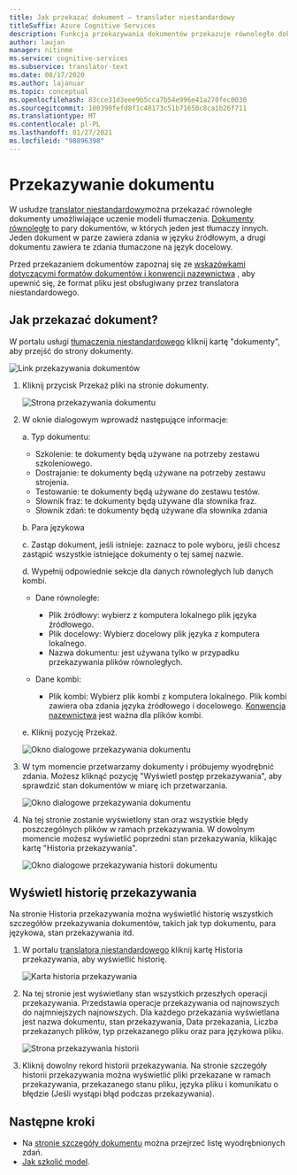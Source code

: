 ```yaml
---
title: Jak przekazać dokument — translator niestandardowy
titleSuffix: Azure Cognitive Services
description: Funkcja przekazywania dokumentów przekazuje równoległe dokumenty (dwa dokumenty, w których jeden jest źródłem, a drugi to tłumaczenie) do usługi.
author: laujan
manager: nitinme
ms.service: cognitive-services
ms.subservice: translator-text
ms.date: 08/17/2020
ms.author: lajanuar
ms.topic: conceptual
ms.openlocfilehash: 83cce31d3eee9b5cca7b54e996e41a270fec0030
ms.sourcegitcommit: 100390fefd8f1c48173c51b71650c8ca1b26f711
ms.translationtype: MT
ms.contentlocale: pl-PL
ms.lasthandoff: 01/27/2021
ms.locfileid: "98896398"
---
```

# <a name="upload-a-document"></a>Przekazywanie dokumentu

W usłudze [translator niestandardowy](https://portal.customtranslator.azure.ai)można przekazać równoległe dokumenty umożliwiające uczenie modeli tłumaczenia. [Dokumenty równoległe](what-are-parallel-documents.md) to pary dokumentów, w których jeden jest tłumaczy innych. Jeden dokument w parze zawiera zdania w języku źródłowym, a drugi dokumentu zawiera te zdania tłumaczone na język docelowy.

Przed przekazaniem dokumentów zapoznaj się ze [wskazówkami dotyczącymi formatów dokumentów i konwencji nazewnictwa](document-formats-naming-convention.md) , aby upewnić się, że format pliku jest obsługiwany przez translatora niestandardowego.

## <a name="how-to-upload-document"></a>Jak przekazać dokument?

W portalu usługi [tłumaczenia niestandardowego](https://portal.customtranslator.azure.ai) kliknij kartę "dokumenty", aby przejść do strony dokumenty.

![Link przekazywania dokumentów](media/how-to/how-to-upload-1.png)


1.  Kliknij przycisk Przekaż pliki na stronie dokumenty.

    ![Strona przekazywania dokumentu](media/how-to/how-to-upload-2.png)

2.  W oknie dialogowym wprowadź następujące informacje:

    a.  Typ dokumentu:

    -  Szkolenie: te dokumenty będą używane na potrzeby zestawu szkoleniowego.
    -  Dostrajanie: te dokumenty będą używane na potrzeby zestawu strojenia.
    -  Testowanie: te dokumenty będą używane do zestawu testów.
    -  Słownik fraz: te dokumenty będą używane dla słownika fraz.
    -  Słownik zdań: te dokumenty będą używane dla słownika zdania

    b.  Para językowa

    c.  Zastąp dokument, jeśli istnieje: zaznacz to pole wyboru, jeśli chcesz zastąpić wszystkie istniejące dokumenty o tej samej nazwie.

    d.  Wypełnij odpowiednie sekcje dla danych równoległych lub danych kombi.

    -  Dane równoległe:
        -  Plik źródłowy: wybierz z komputera lokalnego plik języka źródłowego.
        -  Plik docelowy: Wybierz docelowy plik języka z komputera lokalnego.
        -  Nazwa dokumentu: jest używana tylko w przypadku przekazywania plików równoległych.

    - Dane kombi:
        -  Plik kombi: Wybierz plik kombi z komputera lokalnego. Plik kombi zawiera oba zdania języka źródłowego i docelowego. [Konwencja nazewnictwa](document-formats-naming-convention.md) jest ważna dla plików kombi.

    e.  Kliknij pozycję Przekaż.

    ![Okno dialogowe przekazywania dokumentu](media/how-to/how-to-upload-dialog.png)

3.  W tym momencie przetwarzamy dokumenty i próbujemy wyodrębnić zdania. Możesz kliknąć pozycję "Wyświetl postęp przekazywania", aby sprawdzić stan dokumentów w miarę ich przetwarzania.

    ![Okno dialogowe przekazywania dokumentu](media/how-to/how-to-upload-processing-dialog.png)

4.  Na tej stronie zostanie wyświetlony stan oraz wszystkie błędy poszczególnych plików w ramach przekazywania. W dowolnym momencie możesz wyświetlić poprzedni stan przekazywania, klikając kartę "Historia przekazywania".

    ![Okno dialogowe przekazywania historii dokumentu](media/how-to/how-to-upload-document-history.png)


## <a name="view-upload-history"></a>Wyświetl historię przekazywania

Na stronie Historia przekazywania można wyświetlić historię wszystkich szczegółów przekazywania dokumentów, takich jak typ dokumentu, para językowa, stan przekazywania itd.

1. W portalu [translatora niestandardowego](https://portal.customtranslator.azure.ai) kliknij kartę Historia przekazywania, aby wyświetlić historię.

    ![Karta historia przekazywania](media/how-to/how-to-upload-history-1.png)

2. Na tej stronie jest wyświetlany stan wszystkich przeszłych operacji przekazywania. Przedstawia operacje przekazywania od najnowszych do najmniejszych najnowszych. Dla każdego przekazania wyświetlana jest nazwa dokumentu, stan przekazywania, Data przekazania, Liczba przekazanych plików, typ przekazanego pliku oraz para językowa pliku.

    ![Strona przekazywania historii](media/how-to/how-to-document-history-2.png)

3. Kliknij dowolny rekord historii przekazywania. Na stronie szczegóły historii przekazywania można wyświetlić pliki przekazane w ramach przekazywania, przekazanego stanu pliku, języka pliku i komunikatu o błędzie (Jeśli wystąpi błąd podczas przekazywania).

## <a name="next-steps"></a>Następne kroki

- Na [stronie szczegóły dokumentu](how-to-view-document-details.md) można przejrzeć listę wyodrębnionych zdań.
- [Jak szkolić model](how-to-train-model.md).
